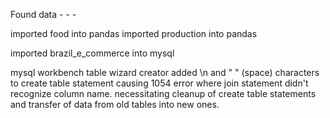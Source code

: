 Found data
    -
    -
    -

imported food into pandas
imported production into pandas

imported brazil_e_commerce into mysql

mysql workbench table wizard creator added \n and " " (space) characters to create table statement causing 1054 error where join statement didn't recognize column name. necessitating cleanup of create table statements and transfer of data from old tables into new ones.

